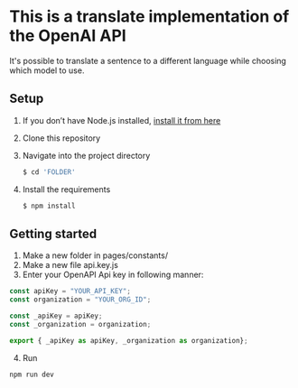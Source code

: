 # This is a translate implementation of the OpenAI API

It's possible to translate a sentence to a different language while choosing which model to use.

## Setup

1. If you don’t have Node.js installed, [install it from here](https://nodejs.org/en/)
2. Clone this repository
3. Navigate into the project directory

   ```bash
   $ cd 'FOLDER'
   ```

4. Install the requirements

   ```bash
   $ npm install
   ```
## Getting started

1. Make a new folder in pages/constants/
2. Make a new file api.key.js
3. Enter your OpenAPI Api key in following manner:

```js
const apiKey = "YOUR_API_KEY";
const organization = "YOUR_ORG_ID";

const _apiKey = apiKey;
const _organization = organization;

export { _apiKey as apiKey, _organization as organization};
```

4. Run
```sh
npm run dev
```